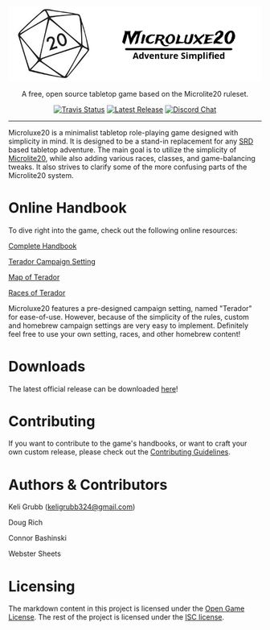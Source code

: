<p align="center">
  <a href="http://microluxe20.com"><img alt="Microluxe 20" src="src/static/logo.png" ></a>
</p>

<p align="center">
  A free, open source tabletop game based on the Microlite20 ruleset.
</p>

<p align="center">
  <a href="https://travis-ci.org/microluxe20/microluxe20"><img alt="Travis Status" src="https://travis-ci.org/microluxe20/microluxe20.svg"></a>
   <a href="https://github.com/microluxe20/microluxe20/releases/latest"><img alt="Latest Release" src="https://img.shields.io/github/release/microluxe20/microluxe20.svg"></a>
  <a href="https://discord.gg/fG36f6M"><img alt="Discord Chat" src="https://discordapp.com/api/guilds/278725721151504384/widget.png"></a>
</p>

---

Microluxe20 is a minimalist tabletop role-playing game designed with simplicity in mind. It is designed to be a stand-in replacement for any [SRD](https://en.wikipedia.org/wiki/System_Reference_Document) based tabletop adventure. The main goal is to utilize the simplicity of [Microlite20](http://microlite20.net/), while also adding various races, classes, and game-balancing tweaks. It also strives to clarify some of the more confusing parts of the Microlite20 system.

# Online Handbook

To dive right into the game, check out the following online resources:

[Complete Handbook](src/markdown/microluxe20_handbook.md)

[Terador Campaign Setting](src/markdown/microluxe20_lore.md)

[Map of Terador](https://raw.githubusercontent.com/microluxe20/microluxe20/master/map/Terador-complete.png)

[Races of Terador](src/markdown/microluxe20_races.md)

Microluxe20 features a pre-designed campaign setting, named "Terador" for ease-of-use. However, because of the simplicity of the rules, custom and homebrew campaign settings are very easy to implement. Definitely feel free to use your own setting, races, and other homebrew content!

# Downloads

The latest official release can be downloaded [here](https://github.com/microluxe20/microluxe20/releases/latest)!

# Contributing

If you want to contribute to the game's handbooks, or want to craft your own custom release, please check out the [Contributing Guidelines](CONTRIBUTING.md).

# Authors & Contributors

Keli Grubb (<keligrubb324@gmail.com>)

Doug Rich

Connor Bashinski

Webster Sheets

# Licensing

The markdown content in this project is licensed under the [Open Game License](LICENSE). The rest of the project is licensed under the [ISC license](https://opensource.org/licenses/ISC).
